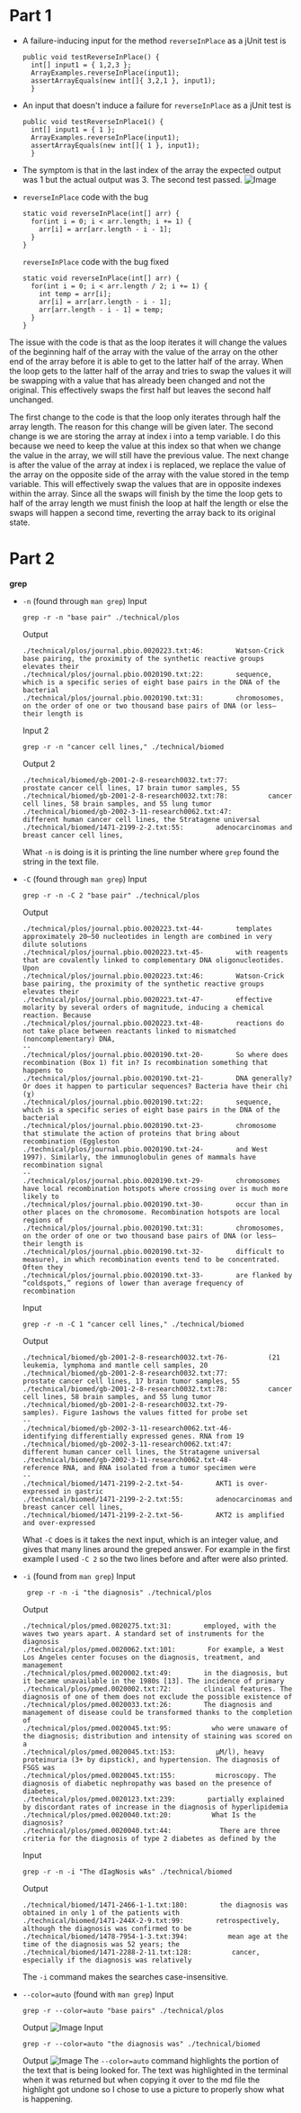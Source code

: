 # **Part 1**

* A failure-inducing input for the method `reverseInPlace` as a jUnit test is

  ```
  public void testReverseInPlace() {
    int[] input1 = { 1,2,3 };
    ArrayExamples.reverseInPlace(input1);
    assertArrayEquals(new int[]{ 3,2,1 }, input1);
	}
  ```

* An input that doesn't induce a failure for `reverseInPlace` as a jUnit test is

  ```
  public void testReverseInPlace1() {
    int[] input1 = { 1 };
    ArrayExamples.reverseInPlace(input1);
    assertArrayEquals(new int[]{ 1 }, input1);
	}
  ```

* The symptom is that in the last index of the array the expected output was 1 but the actual output was 3. The second test passed.
  ![Image](Testing-reverseInPlace.png)

* `reverseInPlace` code with the bug
  ```
  static void reverseInPlace(int[] arr) {
    for(int i = 0; i < arr.length; i += 1) {
      arr[i] = arr[arr.length - i - 1];
    }
  }
  ```

  `reverseInPlace` code with the bug fixed
  ```
  static void reverseInPlace(int[] arr) {
    for(int i = 0; i < arr.length / 2; i += 1) {
      int temp = arr[i]; 
      arr[i] = arr[arr.length - i - 1];
      arr[arr.length - i - 1] = temp; 
    }
  }
  ```
 The issue with the code is that as the loop iterates it will change the values of the beginning half of the array with the value of the array on the other end of the array before it is able
 to get to the latter half of the array. When the loop gets to the latter half of the array and tries to swap the values it will be swapping with a value that has already been changed and not
 the original. This effectively swaps the first half but leaves the second half unchanged. 

 The first change to the code is that the loop only iterates through half the array length. The reason for this change will be given later. The second change is we are storing the array at
 index i into a temp variable. I do this because we need to keep the value at this index so that when we change the value in the array, we will still have the previous value. The next change is
 after the value of the array at index i is replaced, we replace the value of the array on the opposite side of the array with the value stored in the temp variable. This will effectively swap 
 the values that are in opposite indexes within the array. Since all the swaps will finish by the time the loop gets to half of the array length we must finish the loop at half the length or else
 the swaps will happen a second time, reverting the array back to its original state. 

 # **Part 2**

 **grep**

 * `-n` (found through `man grep`)
   Input
   ```
   grep -r -n "base pair" ./technical/plos
   ```
   Output
   ```
   ./technical/plos/journal.pbio.0020223.txt:46:        Watson-Crick base pairing, the proximity of the synthetic reactive groups elevates their
   ./technical/plos/journal.pbio.0020190.txt:22:        sequence, which is a specific series of eight base pairs in the DNA of the bacterial
   ./technical/plos/journal.pbio.0020190.txt:31:        chromosomes, on the order of one or two thousand base pairs of DNA (or less—their length is
   ```
   Input 2
   ```
   grep -r -n "cancer cell lines," ./technical/biomed
   ```
   Output 2
   ```
   ./technical/biomed/gb-2001-2-8-research0032.txt:77:          prostate cancer cell lines, 17 brain tumor samples, 55
   ./technical/biomed/gb-2001-2-8-research0032.txt:78:          cancer cell lines, 58 brain samples, and 55 lung tumor
   ./technical/biomed/gb-2002-3-11-research0062.txt:47:        different human cancer cell lines, the Stratagene universal
   ./technical/biomed/1471-2199-2-2.txt:55:        adenocarcinomas and breast cancer cell lines, 
   ```
   What `-n` is doing is it is printing the line number where `grep` found the string in the text file.

* `-C` (found through `man grep`)
  Input
  ```
  grep -r -n -C 2 "base pair" ./technical/plos
  ```
  Output
  ```
  ./technical/plos/journal.pbio.0020223.txt-44-        templates approximately 20–50 nucleotides in length are combined in very dilute solutions
  ./technical/plos/journal.pbio.0020223.txt-45-        with reagents that are covalently linked to complementary DNA oligonucleotides. Upon
  ./technical/plos/journal.pbio.0020223.txt:46:        Watson-Crick base pairing, the proximity of the synthetic reactive groups elevates their
  ./technical/plos/journal.pbio.0020223.txt-47-        effective molarity by several orders of magnitude, inducing a chemical reaction. Because
  ./technical/plos/journal.pbio.0020223.txt-48-        reactions do not take place between reactants linked to mismatched (noncomplementary) DNA,
  --
  ./technical/plos/journal.pbio.0020190.txt-20-        So where does recombination (Box 1) fit in? Is recombination something that happens to
  ./technical/plos/journal.pbio.0020190.txt-21-        DNA generally? Or does it happen to particular sequences? Bacteria have their chi (χ)
  ./technical/plos/journal.pbio.0020190.txt:22:        sequence, which is a specific series of eight base pairs in the DNA of the bacterial
  ./technical/plos/journal.pbio.0020190.txt-23-        chromosome that stimulate the action of proteins that bring about recombination (Eggleston
  ./technical/plos/journal.pbio.0020190.txt-24-        and West 1997). Similarly, the immunoglobulin genes of mammals have recombination signal
  --
  ./technical/plos/journal.pbio.0020190.txt-29-        chromosomes have local recombination hotspots where crossing over is much more likely to
  ./technical/plos/journal.pbio.0020190.txt-30-        occur than in other places on the chromosome. Recombination hotspots are local regions of
  ./technical/plos/journal.pbio.0020190.txt:31:        chromosomes, on the order of one or two thousand base pairs of DNA (or less—their length is
  ./technical/plos/journal.pbio.0020190.txt-32-        difficult to measure), in which recombination events tend to be concentrated. Often they
  ./technical/plos/journal.pbio.0020190.txt-33-        are flanked by “coldspots,” regions of lower than average frequency of recombination
  ```
  Input
  ```
  grep -r -n -C 1 "cancer cell lines," ./technical/biomed
  ```
  Output
  ```
  ./technical/biomed/gb-2001-2-8-research0032.txt-76-          (21 leukemia, lymphoma and mantle cell samples, 20
  ./technical/biomed/gb-2001-2-8-research0032.txt:77:          prostate cancer cell lines, 17 brain tumor samples, 55
  ./technical/biomed/gb-2001-2-8-research0032.txt:78:          cancer cell lines, 58 brain samples, and 55 lung tumor
  ./technical/biomed/gb-2001-2-8-research0032.txt-79-          samples). Figure 1ashows the values fitted for probe set
  --
  ./technical/biomed/gb-2002-3-11-research0062.txt-46-        identifying differentially expressed genes. RNA from 19
  ./technical/biomed/gb-2002-3-11-research0062.txt:47:        different human cancer cell lines, the Stratagene universal
  ./technical/biomed/gb-2002-3-11-research0062.txt-48-        reference RNA, and RNA isolated from a tumor specimen were
  --
  ./technical/biomed/1471-2199-2-2.txt-54-        AKT1 is over-expressed in gastric
  ./technical/biomed/1471-2199-2-2.txt:55:        adenocarcinomas and breast cancer cell lines, 
  ./technical/biomed/1471-2199-2-2.txt-56-        AKT2 is amplified and over-expressed
  ```
  What `-C` does is it takes the next input, which is an integer value, and gives that many lines around the greped answer. For example in the first example I used `-C 2` so the two lines
  before and after were also printed.

* `-i` (found from `man grep`)
  Input
  ```
   grep -r -n -i "the diagnosis" ./technical/plos
  ```
  Output
  ```
  ./technical/plos/pmed.0020275.txt:31:        employed, with the waves two years apart. A standard set of instruments for the diagnosis
  ./technical/plos/pmed.0020062.txt:101:        For example, a West Los Angeles center focuses on the diagnosis, treatment, and management
  ./technical/plos/pmed.0020002.txt:49:        in the diagnosis, but it became unavailable in the 1980s [13]. The incidence of primary
  ./technical/plos/pmed.0020002.txt:72:        clinical features. The diagnosis of one of them does not exclude the possible existence of
  ./technical/plos/pmed.0020033.txt:26:        The diagnosis and management of disease could be transformed thanks to the completion of
  ./technical/plos/pmed.0020045.txt:95:          who were unaware of the diagnosis; distribution and intensity of staining was scored on a
  ./technical/plos/pmed.0020045.txt:153:          μM/l), heavy proteinuria (3+ by dipstick), and hypertension. The diagnosis of FSGS was
  ./technical/plos/pmed.0020045.txt:155:          microscopy. The diagnosis of diabetic nephropathy was based on the presence of diabetes,
  ./technical/plos/pmed.0020123.txt:239:        partially explained by discordant rates of increase in the diagnosis of hyperlipidemia
  ./technical/plos/pmed.0020040.txt:20:          What Is the diagnosis?
  ./technical/plos/pmed.0020040.txt:44:            There are three criteria for the diagnosis of type 2 diabetes as defined by the
  ```
  Input
  ```
  grep -r -n -i "The dIagNosis wAs" ./technical/biomed
  ```
  Output
  ```
  ./technical/biomed/1471-2466-1-1.txt:180:        the diagnosis was obtained in only 1 of the patients with
  ./technical/biomed/1471-244X-2-9.txt:99:        retrospectively, although the diagnosis was confirmed to be
  ./technical/biomed/1478-7954-1-3.txt:394:          mean age at the time of the diagnosis was 52 years; the
  ./technical/biomed/1471-2288-2-11.txt:128:          cancer, especially if the diagnosis was relatively
  ```
  The `-i` command makes the searches case-insensitive.

* `--color=auto` (found with `man grep`)
  Input
  ```
  grep -r --color=auto "base pairs" ./technical/plos
  ```
  Output
  ![Image](highlighted1.png)
  Input
  ```
  grep -r --color=auto "the diagnosis was" ./technical/biomed
  ```
  Output
  ![Image](highlighted2.png)
  The `--color=auto` command highlights the portion of the text that is being looked for. The text was highlighted in the terminal when it was returned but when copying it over to the md file
  the highlight got undone so I chose to use a picture to properly show what is happening.
